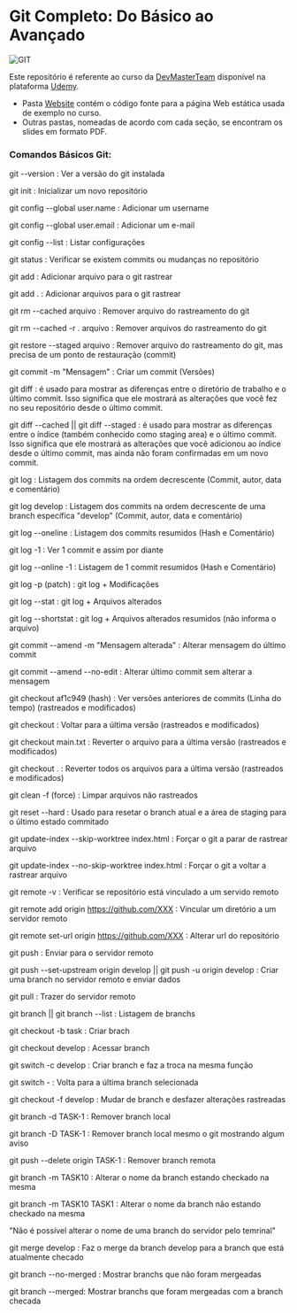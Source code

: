 # Git Completo: Do Básico ao Avançado

<div align="left">
    <img src="https://img.shields.io/badge/-GIT-orange?style=for-the-badge" alt="GIT">
</div>

Este repositório é referente ao curso da [DevMasterTeam](http://www.devmasterteam.com/) disponível na plataforma [Udemy](https://www.udemy.com/course/git-completo-do-basico-ao-avancado/?referralCode=23BF453C75F742F0926F).

- Pasta [Website](https://github.com/DevMasterTeam/Udemy-Git/tree/master/Website) contém o código fonte para a página Web estática usada de exemplo no curso.
- Outras pastas, nomeadas de acordo com cada seção, se encontram os slides em formato PDF.

### Comandos Básicos Git:

git --version : Ver a versão do git instalada

git init : Inicializar um novo repositório

git config --global user.name : Adicionar um username

git config --global user.email : Adicionar um e-mail

git config --list : Listar configurações

git status : Verificar se existem commits ou mudanças no repositório

git add : Adicionar arquivo para o git rastrear

git add . : Adicionar arquivos para o git rastrear

git rm --cached arquivo : Remover arquivo do rastreamento do git

git rm --cached -r . arquivo : Remover arquivos do rastreamento do git

git restore --staged arquivo : Remover arquivo do rastreamento do git, mas precisa de um ponto de restauração (commit)

git commit -m "Mensagem" : Criar um commit (Versões)

git diff :  é usado para mostrar as diferenças entre o diretório de trabalho 
e o último commit. Isso significa que ele mostrará as alterações que você fez 
no seu repositório desde o último commit.

git diff --cached || git diff --staged :  é usado para mostrar as diferenças 
entre o índice (também conhecido como staging area) e o último commit. 
Isso significa que ele mostrará as alterações que você adicionou ao índice 
desde o último commit, mas ainda não foram confirmadas em um novo commit.

git log : Listagem dos commits na ordem decrescente (Commit, autor, data e comentário)

git log develop : Listagem dos commits na ordem decrescente de uma branch específica "develop" (Commit, autor, data e comentário)

git log --oneline : Listagem dos commits resumidos (Hash e Comentário)

git log -1 : Ver 1 commit e assim por diante

git log --online -1 : Listagem de 1 commit resumidos (Hash e Comentário)

git log -p (patch) : git log + Modificações

git log --stat : git log + Arquivos alterados

git log --shortstat : git log + Arquivos alterados resumidos (não informa o arquivo)

git commit --amend -m "Mensagem alterada" : Alterar mensagem do último commit

git commit --amend --no-edit : Alterar último commit sem alterar a mensagem

git checkout af1c949 (hash) : Ver versões anteriores de commits (Linha do tempo) (rastreados e modificados)

git checkout : Voltar para a última versão (rastreados e modificados)

git checkout main.txt : Reverter o arquivo para a última versão (rastreados e modificados)

git checkout . : Reverter todos os arquivos para a última versão (rastreados e modificados)

git clean -f (force) : Limpar arquivos não rastreados

git reset --hard :  Usado para resetar o branch atual e a área de staging para o último estado commitado

git update-index --skip-worktree index.html : Forçar o git a parar de rastrear arquivo

git update-index --no-skip-worktree index.html : Forçar o git a voltar a rastrear arquivo

git remote -v : Verificar se repositório está vinculado a um servido remoto

git remote add origin https://github.com/XXX : Vincular um diretório a um servidor remoto

git remote set-url origin https://github.com/XXX : Alterar url do repositório

git push : Enviar para o servidor remoto

git push --set-upstream origin develop || git push -u origin develop : Criar uma branch no servidor remoto e enviar dados

git pull : Trazer do servidor remoto

git branch || git branch --list : Listagem de branchs

git checkout -b task : Criar brach

git checkout develop : Acessar branch

git switch -c develop : Criar branch e faz a troca na mesma função

git switch - : Volta para a última branch selecionada

git checkout -f develop : Mudar de branch e desfazer alterações rastreadas

git branch -d TASK-1 : Remover branch local

git branch -D TASK-1 : Remover branch local mesmo o git mostrando algum aviso

git push --delete origin TASK-1 : Remover branch remota

git branch -m TASK10 : Alterar o nome da branch estando checkado na mesma

git branch -m TASK10 TASK1 : Alterar o nome da branch não estando checkado na mesma

"Não é possível alterar o nome de uma branch do servidor pelo temrinal"

git merge develop : Faz o merge da branch develop para a branch que está atualmente checado

git branch --no-merged : Mostrar branchs que não foram mergeadas

git branch --merged: Mostrar branchs que foram mergeadas com a branch checada
